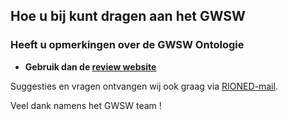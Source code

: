 ## Hoe u bij kunt dragen aan het GWSW

### **Heeft u opmerkingen over de GWSW Ontologie**

* **Gebruik dan de [review website](https://review.gwsw.nl/webprotege/)**

Suggesties en vragen ontvangen wij ook graag via [RIONED-mail](mailto:gwsw@rioned.org).

Veel dank namens het GWSW team !
